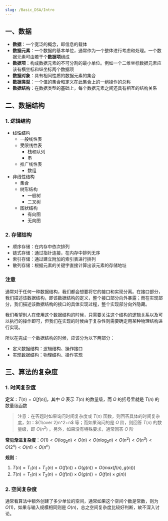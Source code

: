 ```yaml
---
slug: /Basic_DSA/Intro
---
```


## 一、数据

- **数据**：一个宽泛的概念，即信息的载体
- **数据元素**：一个数据的基本单位，通常作为一个整体进行考虑和处理。一个数据元素可由若干个**数据项**组成
- **数据项**：构成数据元素的不可分割的最小单位。例如一个二维坐标数据元素应该有横坐标和纵坐标两个数据项
- **数据对象**：具有相同性质的数据元素的集合
- **数据类型**：一个值的集合和定义在此集合上的一组操作的总称
- **数据结构**：在数据类型的基础上，每个数据元素之间还具有相互的结构关系



## 二、数据结构

### 1. 逻辑结构

- 线性结构
  - 一般线性表
  - 受限线性表
    - 栈和队列
    - 串
  - 推广线性表
    - 数组
- 非线性结构
  - 集合
  - 树形结构
    - 一般树
    - 二叉树
  - 图状结构
    - 有向图
    - 无向图



### 2. 存储结构

- 顺序存储：在内存中依次排列
- 链式存储：通过指针连接，在内存中排列无序
- 索引存储：通过建立附加的索引表进行排列
- 散列存储：根据元素的关键字直接计算出该元素的存储地址



### 注意

通常对于任何一种数据结构，我们都会想要将它的接口和实现分离。在接口部分，我们描述该数据结构，即该数据结构的定义，整个接口部分向外暴露；而在实现部分，我们描述该数据结构的接口的具体实现过程，整个实现部分向外隐藏。

我们希望别人在使用这个数据结构的时候，只需要关注这个结构的逻辑关系以及可以执行的操作即可，但我们在实现的时候由于复杂性则需要确定用某种物理结构进行实现。

所以在完成一个数据结构的时候，应该分为以下两部分：

- 定义数据结构：逻辑结构、操作接口
- 实现数据结构：物理结构、操作实现



## 三、算法的复杂度

### 1. 时间复杂度

**定义**：$T(n)=O[f(n)]$，其中 $O$ 表示 $T(n)$ 的数量级，而 $O$ 的括号里就是 $T(n)$ 的数量级函数

> 注意：在答题时如果询问时间复杂度或 $T(n)$ 函数，则回答具体的时间复杂度，如：${1\over 2}n^2+n$ 等；而如果询问的是 $O$ 阶，则回答 $T(n)$ 的数量级，即 $O(n^2)$ 。另外，如果没有特殊要求，通常回答 $O$ 阶

**常见渐进复杂度**：$O(1)<O(\log_2 n)<O(n)<O(n\log_2 n)<O(n^2)<O(n^3)<O(2^n)<O(n!)<O(n^n)$

**规则**：

1. $T(n)=T_1(n)+T_2(n)=O(f(n))+O(g(n))=O(max(f(n),g(n)))$
2. $T(n)=T_1(n)\times T_2(n)=O(f(n))\times O(g(n))=O(f(n)\times g(n))$



### 2. 空间复杂度

通常看算法中额外创建了多少单位的空间，通常如果这个空间个数是常数，则为 $O(1)$，如果与输入规模相同则是 $O(n)$，总之空间复杂度比较好判断，故不深入讨论。